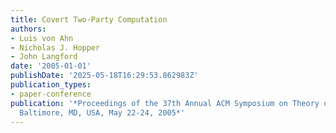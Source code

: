 ```yaml
---
title: Covert Two-Party Computation
authors:
- Luis von Ahn
- Nicholas J. Hopper
- John Langford
date: '2005-01-01'
publishDate: '2025-05-18T16:29:53.862983Z'
publication_types:
- paper-conference
publication: '*Proceedings of the 37th Annual ACM Symposium on Theory of Computing,
  Baltimore, MD, USA, May 22-24, 2005*'
---
```

